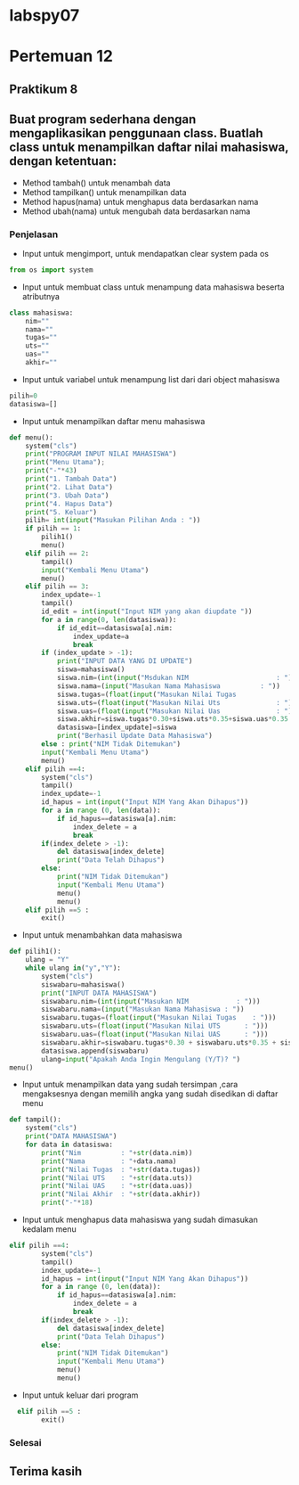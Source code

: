 # labspy07
# Pertemuan 12

## Praktikum 8 
## Buat program sederhana dengan mengaplikasikan penggunaan class. Buatlah class untuk menampilkan daftar nilai mahasiswa, dengan ketentuan:
-  Method tambah() untuk menambah data
- Method tampilkan() untuk menampilkan data
- Method hapus(nama) untuk menghapus data berdasarkan nama
- Method ubah(nama) untuk mengubah data berdasarkan nama 

### Penjelasan
- Input untuk mengimport, untuk mendapatkan clear system pada os
```python
from os import system
```

- Input untuk membuat class untuk menampung data mahasiswa beserta atributnya
```python
class mahasiswa:   
    nim=""
    nama=""
    tugas=""
    uts=""
    uas=""
    akhir=""
 ```
- Input untuk variabel untuk menampung list dari dari object mahasiswa
```python
pilih=0
datasiswa=[]
```
- Input untuk menampilkan daftar menu mahasiswa
```python
def menu():
    system("cls")
    print("PROGRAM INPUT NILAI MAHASISWA")
    print("Menu Utama");
    print("-"*43)
    print("1. Tambah Data")
    print("2. Lihat Data")
    print("3. Ubah Data")
    print("4. Hapus Data")
    print("5. Keluar")
    pilih= int(input("Masukan Pilihan Anda : "))
    if pilih == 1:
        pilih1()
        menu()
    elif pilih == 2:
        tampil()
        input("Kembali Menu Utama")
        menu()
    elif pilih == 3:
        index_update=-1
        tampil()
        id_edit = int(input("Input NIM yang akan diupdate "))
        for a in range(0, len(datasiswa)):
            if id_edit==datasiswa[a].nim:
                index_update=a
                break
        if (index_update > -1):
            print("INPUT DATA YANG DI UPDATE")
            siswa=mahasiswa()
            siswa.nim=(int(input("Msdukan NIM                      : ")))
            siswa.nama=(input("Masukan Nama Mahasiswa          : "))
            siswa.tugas=(float(input("Masukan Nilai Tugas              : ")))
            siswa.uts=(float(input("Masukan Nilai Uts              : ")))
            siswa.uas=(float(input("Masukan Nilai Uas              : ")))
            siswa.akhir=siswa.tugas*0.30+siswa.uts*0.35+siswa.uas*0.35
            datasiswa=[index_update]=siswa
            print("Berhasil Update Data Mahasiswa")
        else : print("NIM Tidak Ditemukan")
        input("Kembali Menu Utama")
        menu()
    elif pilih ==4:
        system("cls")
        tampil()
        index_update=-1
        id_hapus = int(input("Input NIM Yang Akan Dihapus"))
        for a in range (0, len(data)):
            if id_hapus==datasiswa[a].nim:
                index_delete = a
                break
        if(index_delete > -1):
            del datasiswa[index_delete]
            print("Data Telah Dihapus")
        else: 
            print("NIM Tidak Ditemukan")
            input("Kembali Menu Utama")
            menu()
            menu()
    elif pilih ==5 :
        exit()
```
- Input untuk menambahkan data mahasiswa
```python
def pilih1():
    ulang = "Y"
    while ulang in("y","Y"):
        system("cls")
        siswabaru=mahasiswa()
        print("INPUT DATA MAHASISWA")
        siswabaru.nim=(int(input("Masukan NIM            : ")))
        siswabaru.nama=(input("Masukan Nama Mahasiswa : "))
        siswabaru.tugas=(float(input("Masukan Nilai Tugas    : ")))
        siswabaru.uts=(float(input("Masukan Nilai UTS      : ")))
        siswabaru.uas=(float(input("Masukan Nilai UAS      : ")))
        siswabaru.akhir=siswabaru.tugas*0.30 + siswabaru.uts*0.35 + siswabaru.uas*0.35
        datasiswa.append(siswabaru)
        ulang=input("Apakah Anda Ingin Mengulang (Y/T)? ")
menu()
```
- Input untuk menampilkan data yang sudah tersimpan ,cara mengaksesnya dengan memilih angka yang sudah disedikan di daftar menu
```python
def tampil():
    system("cls")
    print("DATA MAHASISWA")
    for data in datasiswa:
        print("Nim          : "+str(data.nim)) 
        print("Nama         : "+data.nama)
        print("Nilai Tugas  : "+str(data.tugas))
        print("Nilai UTS    : "+str(data.uts))
        print("Nilai UAS    : "+str(data.uas))
        print("Nilai Akhir  : "+str(data.akhir))
        print("-"*18)
```
- Input untuk menghapus data mahasiswa yang sudah dimasukan kedalam menu
```python
elif pilih ==4:
        system("cls")
        tampil()
        index_update=-1
        id_hapus = int(input("Input NIM Yang Akan Dihapus"))
        for a in range (0, len(data)):
            if id_hapus==datasiswa[a].nim:
                index_delete = a
                break
        if(index_delete > -1):
            del datasiswa[index_delete]
            print("Data Telah Dihapus")
        else: 
            print("NIM Tidak Ditemukan")
            input("Kembali Menu Utama")
            menu()
            menu()
```
- Input untuk keluar dari program
```python
  elif pilih ==5 :
        exit()
```

### Selesai
## Terima kasih